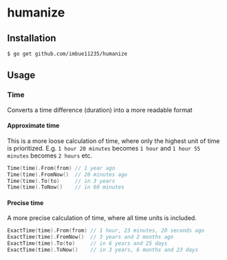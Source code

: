 # humanize

## Installation

```sh
$ go get github.com/imbue11235/humanize
```

## Usage

### Time

Converts a time difference (duration) into a more readable format

#### Approximate time

This is a more loose calculation of time, where only the highest unit of time is prioritized.
E.g. `1 hour 20 minutes` becomes `1 hour` and `1 hour 55 minutes` becomes `2 hours` etc. 

```go
Time(time).From(from) // 1 year ago
Time(time).FromNow()  // 20 minutes ago
Time(time).To(to)     // in 3 years
Time(time).ToNow()    // in 60 minutes
```

#### Precise time

A more precise calculation of time, where all time units is included.

```go
ExactTime(time).From(from) // 1 hour, 23 minutes, 20 seconds ago
ExactTime(time).FromNow()  // 3 years and 2 months ago
ExactTime(time).To(to)     // in 6 years and 25 days
ExactTime(time).ToNow()    // in 3 years, 6 months and 23 days
```